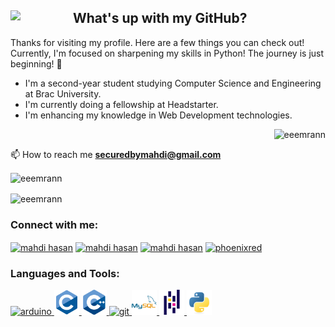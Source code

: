 
## <img align="left" src='https://media.giphy.com/media/l0Exk8EUzSLsrErEQ/giphy.gif' width="100px"> What's up with my GitHub? 
Thanks for visiting my profile. Here are a few things you can check out! Currently, I'm focused on sharpening my skills in Python! The journey is just beginning! 🚀
- I'm a second-year student studying Computer Science and Engineering at Brac University.
- I'm currently doing a fellowship at Headstarter.
- I'm enhancing my knowledge in Web Development technologies.

<p align="right"> <img src="https://komarev.com/ghpvc/?username=eeemrann&label=Profile%20views&color=blue&style=flat" alt="eeemrann" /> </p>

📫 How to reach me **securedbymahdi@gmail.com**

<p><img align="center" src="https://github-readme-stats.vercel.app/api/top-langs?username=eeemrann&show_icons=true&locale=en&layout=compact" alt="eeemrann" /></p>

<p><img align="center" src="https://github-readme-streak-stats.herokuapp.com/?user=eeemrann&" alt="eeemrann" /></p>


<h3 align="left">Connect with me:</h3>
<p align="left">
<a href="https://twitter.com/mahdi hasan" target="blank"><img align="center" src="https://raw.githubusercontent.com/rahuldkjain/github-profile-readme-generator/master/src/images/icons/Social/twitter.svg" alt="mahdi hasan" height="30" width="40" /></a>
<a href="https://linkedin.com/in/mahdi hasan" target="blank"><img align="center" src="https://raw.githubusercontent.com/rahuldkjain/github-profile-readme-generator/master/src/images/icons/Social/linked-in-alt.svg" alt="mahdi hasan" height="30" width="40" /></a>
<a href="https://kaggle.com/mahdi hasan" target="blank"><img align="center" src="https://raw.githubusercontent.com/rahuldkjain/github-profile-readme-generator/master/src/images/icons/Social/kaggle.svg" alt="mahdi hasan" height="30" width="40" /></a>
<a href="https://codeforces.com/profile/phoenixred" target="blank"><img align="center" src="https://raw.githubusercontent.com/rahuldkjain/github-profile-readme-generator/master/src/images/icons/Social/codeforces.svg" alt="phoenixred" height="30" width="40" /></a>
</p>

<h3 align="left">Languages and Tools:</h3>
<p align="left"> <a href="https://www.arduino.cc/" target="_blank" rel="noreferrer"> <img src="https://cdn.worldvectorlogo.com/logos/arduino-1.svg" alt="arduino" width="40" height="40"/> </a> <a href="https://www.cprogramming.com/" target="_blank" rel="noreferrer"> <img src="https://raw.githubusercontent.com/devicons/devicon/master/icons/c/c-original.svg" alt="c" width="40" height="40"/> </a> <a href="https://www.w3schools.com/cpp/" target="_blank" rel="noreferrer"> <img src="https://raw.githubusercontent.com/devicons/devicon/master/icons/cplusplus/cplusplus-original.svg" alt="cplusplus" width="40" height="40"/> </a> <a href="https://git-scm.com/" target="_blank" rel="noreferrer"> <img src="https://www.vectorlogo.zone/logos/git-scm/git-scm-icon.svg" alt="git" width="40" height="40"/> </a> <a href="https://www.mysql.com/" target="_blank" rel="noreferrer"> <img src="https://raw.githubusercontent.com/devicons/devicon/master/icons/mysql/mysql-original-wordmark.svg" alt="mysql" width="40" height="40"/> </a> <a href="https://pandas.pydata.org/" target="_blank" rel="noreferrer"> <img src="https://raw.githubusercontent.com/devicons/devicon/2ae2a900d2f041da66e950e4d48052658d850630/icons/pandas/pandas-original.svg" alt="pandas" width="40" height="40"/> </a> <a href="https://www.python.org" target="_blank" rel="noreferrer"> <img src="https://raw.githubusercontent.com/devicons/devicon/master/icons/python/python-original.svg" alt="python" width="40" height="40"/> </a> </p>



